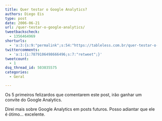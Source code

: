 ```yaml
---
title: Quer testar o Google Analytics?
authors: Diego Eis
type: post
date: 2006-06-21
url: /quer-testar-o-google-analytics/
tweetbackscheck:
  - 1356464969
shorturls:
  - 'a:3:{s:9:"permalink";s:54:"https://tableless.com.br/quer-testar-o-google-analytics";s:7:"tinyurl";s:26:"https://tinyurl.com/4yqysmr";s:4:"isgd";s:19:"https://is.gd/tverY8";}'
twittercomments:
  - 'a:1:{i:7879106498666496;s:7:"retweet";}'
tweetcount:
  - 1
dsq_thread_id: 503035575
categories:
  - Geral

---
```

Os 5 primeiros felizardos que comentarem este post, irão ganhar um convite do Google Analytics.

Direi mais sobre Google Analytics em posts futuros. Posso adiantar que ele é ótimo&#8230; excelente.